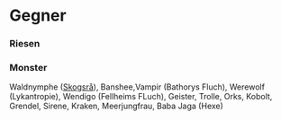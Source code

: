 # Gegner

### Riesen

### Monster 
Waldnymphe ([Skogsrå](https://en.wikipedia.org/wiki/Skogsr%C3%A5)), Banshee,Vampir (Bathorys Fluch), Werewolf (Lykantropie), Wendigo (Fellheims FLuch), Geister, Trolle, Orks, Kobolt, Grendel, Sirene, Kraken, Meerjungfrau, Baba Jaga (Hexe)
